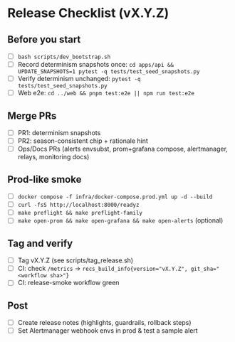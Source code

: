 # Release Checklist (vX.Y.Z)

## Before you start
- [ ] `bash scripts/dev_bootstrap.sh`
- [ ] Record determinism snapshots once:
      `cd apps/api && UPDATE_SNAPSHOTS=1 pytest -q tests/test_seed_snapshots.py`
- [ ] Verify determinism unchanged:
      `pytest -q tests/test_seed_snapshots.py`
- [ ] Web e2e:
      `cd ../web && pnpm test:e2e || npm run test:e2e`

## Merge PRs
- [ ] PR1: determinism snapshots
- [ ] PR2: season-consistent chip + rationale hint
- [ ] Ops/Docs PRs (alerts envsubst, prom+grafana compose, alertmanager, relays, monitoring docs)

## Prod-like smoke
- [ ] `docker compose -f infra/docker-compose.prod.yml up -d --build`
- [ ] `curl -fsS http://localhost:8000/readyz`
- [ ] `make preflight && make preflight-family`
- [ ] `make open-prom && make open-grafana && make open-alerts` (optional)

## Tag and verify
- [ ] Tag vX.Y.Z (see scripts/tag_release.sh)
- [ ] CI: check `/metrics` → `recs_build_info{version="vX.Y.Z", git_sha="<workflow sha>"}`
- [ ] CI: release-smoke workflow green

## Post
- [ ] Create release notes (highlights, guardrails, rollback steps)
- [ ] Set Alertmanager webhook envs in prod & test a sample alert
